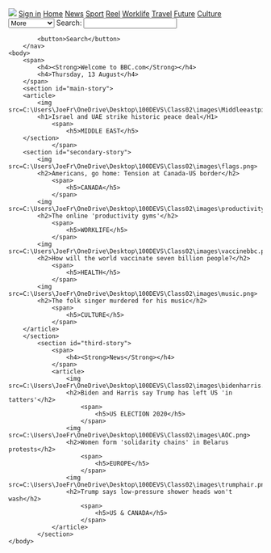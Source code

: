 <!DOCTYPE html>
<html lang="en">
    <head>
        <meta charset="utf-8">
        <title>BBC - Homepage</title>
    </head>
        <nav>
            <img src=C:\Users\JoeFr\OneDrive\Desktop\100DEVS\Class02\images\bbclogo.png>
            <a href=#>Sign in</a>
            <a href=#>Home</a>
            <a href=#>News</a>
            <a href=#>Sport</a>
            <a href=#>Reel</a>
            <a href=#>Worklife</a>
            <a href=#>Travel</a>
            <a href=#>Future</a>
            <a href=#>Culture</a>
            <select name="extra content" id="more">
                <option value="">More</option>
                <option value="">Music</option>
                <option value="">TV</option>
                <option value="">BBC Select</option>
                <option value="">Weather</option>
                <option value="">Sounds</option>
            </select>
            <label for="site-search">Search:</label>
            <input type="search" id="site-search" name="q"
                aria-label="Search through site content">

            <button>Search</button>
        </nav>
    <body>
        <span>
            <h4><Strong>Welcome to BBC.com</Strong></h4>
            <h4>Thursday, 13 August</h4>
        </span>
        <section id="main-story">
        <article>
            <img src=C:\Users\JoeFr\OneDrive\Desktop\100DEVS\Class02\images\Middleeastpicture.png>
            <h1>Israel and UAE strike historic peace deal</H1>
                <span>
                    <h5>MIDDLE EAST</h5>
        </section>
                </span>
        <section id="secondary-story">
            <img src=C:\Users\JoeFr\OneDrive\Desktop\100DEVS\Class02\images\flags.png>
            <h2>Americans, go home: Tension at Canada-US border</h2>
                <span>
                    <h5>CANADA</h5>
                </span>
            <img src=C:\Users\JoeFr\OneDrive\Desktop\100DEVS\Class02\images\productivitylady.png>
            <h2>The online 'productivity gyms'</h2>
                <span>
                    <h5>WORKLIFE</h5>
                </span>
            <img src=C:\Users\JoeFr\OneDrive\Desktop\100DEVS\Class02\images\vaccinebbc.png>
            <h2>How will the world vaccinate seven billion people?</h2>
                <span>
                    <h5>HEALTH</h5>
                </span>
            <img src=C:\Users\JoeFr\OneDrive\Desktop\100DEVS\Class02\images\music.png>
            <h2>The folk singer murdered for his music</h2>
                <span>
                    <h5>CULTURE</h5>
                </span>
        </article>
        </section>
            <section id="third-story">
                <span>
                    <h4><Strong>News</Strong></h4>
                </span>
                <article>
                    <img src=C:\Users\JoeFr\OneDrive\Desktop\100DEVS\Class02\images\bidenharris.png>
                    <h2>Biden and Harris say Trump has left US 'in tatters'</h2>
                        <span>
                            <h5>US ELECTION 2020</h5>
                        </span>
                    <img src=C:\Users\JoeFr\OneDrive\Desktop\100DEVS\Class02\images\AOC.png>
                    <h2>Women form 'solidarity chains' in Belarus protests</h2>
                        <span>
                            <h5>EUROPE</h5>
                        </span>
                    <img src=C:\Users\JoeFr\OneDrive\Desktop\100DEVS\Class02\images\trumphair.png>
                    <h2>Trump says low-pressure shower heads won't wash</h2>
                        <span>
                            <h5>US & CANADA</h5>
                        </span>
                </article>
            </section> 
    </body>
</html>
